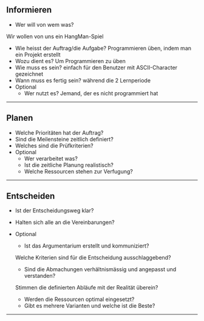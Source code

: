 ## Informieren

- Wer will von wem was?

Wir wollen von uns ein HangMan-Spiel

- Wie heisst der Auftrag/die Aufgabe?
Programmieren üben, indem man ein Projekt erstellt
- Wozu dient es?
Um Programmieren zu üben
- Wie muss es sein?
einfach für den Benutzer
mit ASCII-Character gezeichnet
- Wann muss es fertig sein?
während die 2 Lernperiode
- Optional
  - Wer nutzt es?
 Jemand, der es nicht programmiert hat
---

## Planen

- Welche Prioritäten hat der Auftrag?
- Sind die Meilensteine zeitlich definiert?
- Welches sind die Prüfkriterien?
- Optional
  - Wer verarbeitet was?
  - Ist die zeitliche Planung realistisch?
  - Welche Ressourcen stehen zur Verfugung?

---

## Entscheiden

- Ist der Entscheidungsweg klar?

- Halten sich alle an die Vereinbarungen?

- Optional
  
  - Ist das Argumentarium erstellt und kommuniziert?
  
  Welche Kriterien sind für die Entscheidung ausschlaggebend?
  
  - Sind die Abmachungen verhältnismässig und angepasst und verstanden?
  
  Stimmen die definierten Abläufe mit der Realität überein?
  
  - Werden die Ressourcen optimal eingesetzt?
  - Gibt es mehrere Varianten und welche ist die Beste?

---
